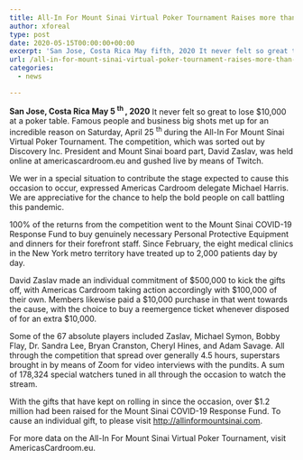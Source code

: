 ```yaml
---
title: All-In For Mount Sinai Virtual Poker Tournament Raises more than 1 2 million for COVID-19 First Responders
author: xforeal 
type: post
date: 2020-05-15T00:00:00+00:00
excerpt: 'San Jose, Costa Rica May fifth, 2020 It never felt so great to lose $10,000 at a poker table '
url: /all-in-for-mount-sinai-virtual-poker-tournament-raises-more-than-1-2-million-for-covid-19-first-responders/
categories:
  - news

---
```

**San Jose, Costa Rica May 5 <sup>th </sup>, 2020** It never felt so great to lose $10,000 at a poker table. Famous people and business big shots met up for an incredible reason on Saturday, April 25 <sup>th </sup> during the All-In For Mount Sinai Virtual Poker Tournament. The competition, which was sorted out by Discovery Inc. President and Mount Sinai board part, David Zaslav, was held online at americascardroom.eu and gushed live by means of Twitch. 

We wer in a special situation to contribute the stage expected to cause this occasion to occur, expressed Americas Cardroom delegate Michael Harris. We are appreciative for the chance to help the bold people on call battling this pandemic. 

100&percnt; of the returns from the competition went to the Mount Sinai COVID-19 Response Fund to buy genuinely necessary Personal Protective Equipment and dinners for their forefront staff. Since February, the eight medical clinics in the New York metro territory have treated up to 2,000 patients day by day. 

David Zaslav made an individual commitment of $500,000 to kick the gifts off, with Americas Cardroom taking action accordingly with $100,000 of their own. Members likewise paid a $10,000 purchase in that went towards the cause, with the choice to buy a reemergence ticket whenever disposed of for an extra $10,000. 

Some of the 67 absolute players included Zaslav, Michael Symon, Bobby Flay, Dr. Sandra Lee, Bryan Cranston, Cheryl Hines, and Adam Savage. All through the competition that spread over generally 4.5 hours, superstars brought in by means of Zoom for video interviews with the pundits. A sum of 178,324 special watchers tuned in all through the occasion to watch the stream. 

With the gifts that have kept on rolling in since the occasion, over $1.2 million had been raised for the Mount Sinai COVID-19 Response Fund. To cause an individual gift, to please visit http://allinformountsinai.com. 

For more data on the All-In For Mount Sinai Virtual Poker Tournament, visit AmericasCardroom.eu.